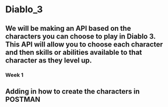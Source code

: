 # Diablo_3

## We will be making an API based on the characters you can choose to play in Diablo 3. This API will allow you to choose each character and then skills or abilities available to that character as they level up.

### Week 1 
## Adding in how to create the characters in POSTMAN